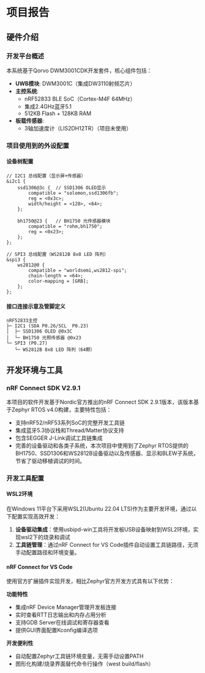 # 项目报告

## 硬件介绍
### 开发平台概述
本系统基于Qorvo DWM3001CDK开发套件，核心组件包括：
- **UWB模块**: DWM3001C（集成DW3110射频芯片）
- **主控系统**: 
  - nRF52833 BLE SoC（Cortex-M4F 64MHz）
  - 集成2.4GHz蓝牙5.1
  - 512KB Flash + 128KB RAM
- **板载传感器**:
  - 3轴加速度计（LIS2DH12TR）（项目未使用）


### 项目使用到的外设配置


#### 设备树配置
```dts
// I2C1 总线配置（显示屏+传感器）
&i2c1 {
    ssd1306@3c {  // SSD1306 OLED显示
        compatible = "solomon,ssd1306fb";
        reg = <0x3c>;
        width/height = <128>, <64>;
    };
    
    bh1750@23 {   // BH1750 光传感器模块
        compatible = "rohm,bh1750"; 
        reg = <0x23>;
    };
};

// SPI3 总线配置（WS2812B 8x8 LED 阵列）
&spi3 {
    ws2812@0 {
        compatible = "worldsemi,ws2812-spi";
        chain-length = <64>;  
        color-mapping = [GRB];
    };
};
```

#### 接口连接示意及管脚定义
```
nRF52833主控
├─ I2C1 (SDA P0.26/SCL  P0.23)
│  ├─ SSD1306 OLED @0x3C
│  └─ BH1750 光照传感器 @0x23
└─ SPI3 (P0.27)
   └─ WS2812B 8x8 LED 阵列（64颗）
```

## 开发环境与工具
### nRF Connect SDK V2.9.1
本项目的软件开发基于Nordic官方推出的nRF Connect SDK 2.9.1版本，该版本基于Zephyr RTOS v4.0构建，主要特性包括：
- 支持nRF52/nRF53系列SoC的完整开发工具链
- 集成蓝牙5.3协议栈和Thread/Matter协议支持
- 包含SEGGER J-Link调试工具链集成
- 完善的设备驱动和各类子系统，本次项目中使用到了Zephyr RTOS提供的BH1750、SSD1306和WS2812B设备驱动以及传感器、显示和BLEW子系统，节省了驱动移植调试的时间。

### 开发工具配置
#### WSL2环境
在Windows 11平台下采用WSL2(Ubuntu 22.04 LTS)作为主要开发环境，通过以下配置实现高效开发：
1. **设备驱动集成**：使用usbipd-win工具将开发板USB设备映射到WSL2环境，实现wsl2下的烧录和调试
4. **工具链管理**：通过nRF Connect for VS Code插件自动设置工具链路径，无须手动配置路径和环境变量。

#### nRF Connect for VS Code
使用官方扩展插件实现开发，相比Zephyr官方开发方式具有以下优势：

**功能特性**
- 集成nRF Device Manager管理开发板连接
- 实时查看RTT日志输出和内存占用分析
- 支持GDB Server在线调试和寄存器查看
- 提供GUI界面配置Kconfig编译选项

**开发便利性**
- 自动配置Zephyr工具链环境变量，无需手动设置PATH
- 图形化构建/烧录界面替代命令行操作（west build/flash）
